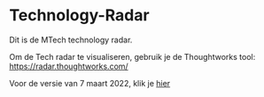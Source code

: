 # Technology-Radar

Dit is de MTech technology radar. 

Om de Tech radar te visualiseren, gebruik je de Thoughtworks tool: https://radar.thoughtworks.com/

Voor de versie van 7 maart 2022, klik je [hier](https://radar.thoughtworks.com/?sheetId=https%3A%2F%2Fraw.githubusercontent.com%2FOrdina-MTech%2FTechnology-Radar%2Fmain%2F2022-03-07.csv)
